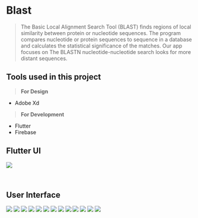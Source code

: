 # Blast

> The Basic Local Alignment Search Tool (BLAST) finds regions of local similarity between protein or nucleotide sequences. The program compares nucleotide or protein sequences to sequence in a database and calculates the statistical significance of the matches.
> Our app focuses on The BLASTN nucleotide-nucleotide search looks for more distant sequences.


## Tools used in this project
> **For Design**  
* Adobe Xd
   
> **For Development**  
* Flutter
* Firebase

## Flutter UI
![](https://github.com/hager-shiref/blast/blob/main/flutter%20ui/BLASTn.gif)

<br>

## User Interface
![](https://github.com/hager-shiref/blast/blob/main/App%20screens/001.jpg)
![](https://github.com/hager-shiref/blast/blob/main/App%20screens/002.jpg)
![](https://github.com/hager-shiref/blast/blob/main/App%20screens/003.jpg)
![](https://github.com/hager-shiref/blast/blob/main/App%20screens/004.jpg)
![](https://github.com/hager-shiref/blast/blob/main/App%20screens/005.jpg)
![](https://github.com/hager-shiref/blast/blob/main/App%20screens/006.jpg)
![](https://github.com/hager-shiref/blast/blob/main/App%20screens/007.jpg)
![](https://github.com/hager-shiref/blast/blob/main/App%20screens/008.jpg)
![](https://github.com/hager-shiref/blast/blob/main/App%20screens/009.jpg)
![](https://github.com/hager-shiref/blast/blob/main/App%20screens/010.jpg)
![](https://github.com/hager-shiref/blast/blob/main/App%20screens/011.jpg)
![](https://github.com/hager-shiref/blast/blob/main/App%20screens/012.jpg)
![](https://github.com/hager-shiref/blast/blob/main/App%20screens/013.jpg)



